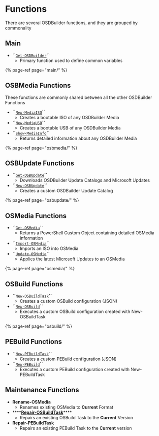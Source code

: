 # Functions

There are several OSDBuilder functions, and they are grouped by commonality

## Main

* **\`\`**[`Get-OSDBuilder`](https://github.com/OSDeploy/GitBook/tree/b3a0aecd45dca9212c45ad9d136ea80419add73b/osdbuilder/docs/functions/main/get-OSDBuilder/README.md)**\`\`**
  * Primary function used to define common variables

{% page-ref page="main/" %}

## OSBMedia Functions

These functions are commonly shared between all the other OSDBuilder Functions

* **\`\`**[`New-MediaISO`](osbmedia/new-osbmediaiso.md)**\`\`**
  * Creates a bootable ISO of any OSDBuilder Media
* **\`\`**[`New-MediaUSB`](osbmedia/new-osbmediausb.md)**\`\`**
  * Creates a bootable USB of any OSDBuilder Media
* **\`\`**[`Show-MediaInfo`](osbmedia/show-osbmediainfo.md)**\`\`**
  * Returns detailed information about any OSDBuilder Media

{% page-ref page="osbmedia/" %}

## OSBUpdate Functions

* **\`\`**[`Get-OSBUpdate`](osbupdate/get-osbupdate.md)**\`\`**
  * Downloads OSDBuilder Update Catalogs and Microsoft Updates
* **\`\`**[`New-OSBUpdate`](osbupdate/new-osbupdate.md)**\`\`**
  * Creates a custom OSDBuilder Update Catalog

{% page-ref page="osbupdate/" %}

## OSMedia Functions

* **\`\`**[`Get-OSMedia`](osmedia/get-osmedia.md)**\`\`**
  * Returns a PowerShell Custom Object containing detailed OSMedia information
* **\`\`**[`Import-OSMedia`](osmedia/import-osmedia/)**\`\`**
  * Imports an ISO into OSMedia
* **\`\`**[`Update-OSMedia`](osmedia/update-osmedia/)**\`\`**
  * Applies the latest Microsoft Updates to an OSMedia

{% page-ref page="osmedia/" %}

## OSBuild Functions

* **\`\`**[`New-OSBuildTask`](osbuild/new-osbuildtask/)**\`\`**
  * Creates a custom OSBuild configuration \(JSON\)
* **\`\`**[`New-OSBuild`](https://github.com/OSDeploy/GitBook/tree/b3a0aecd45dca9212c45ad9d136ea80419add73b/osdbuilder/docs/functions/osbuild/new-osbuild.md)**\`\`**
  * Executes a custom OSBuild configuration created with New-OSBuildTask

{% page-ref page="osbuild/" %}

## PEBuild Functions

* **\`\`**[`New-PEBuildTask`](https://github.com/OSDeploy/GitBook/tree/b3a0aecd45dca9212c45ad9d136ea80419add73b/osdbuilder/docs/functions/pebuild/new-pebuildtask/README.md)**\`\`**
  * Creates a custom PEBuild configuration \(JSON\)
* **\`\`**[`New-PEBuild`](https://github.com/OSDeploy/GitBook/tree/b3a0aecd45dca9212c45ad9d136ea80419add73b/osdbuilder/docs/functions/pebuild/new-pebuild.md)**\`\`**
  * Executes a custom PEBuild configuration created with New-PEBuildTask

## Maintenance Functions

* **Rename-OSMedia**
  * Renames existing OSMedia to **Current** Format
* \*\*\*\*[**Repair-OSBuildTask**](https://github.com/OSDeploy/GitBook/tree/b3a0aecd45dca9212c45ad9d136ea80419add73b/osdbuilder/docs/functions/maintenance/repair-osbuildtask.md)\*\*\*\*
  * Repairs an existing OSBuild Task to the **Current** Version
* **Repair-PEBuildTask**
  * Repairs an existing PEBuild Task to the **Current** version

